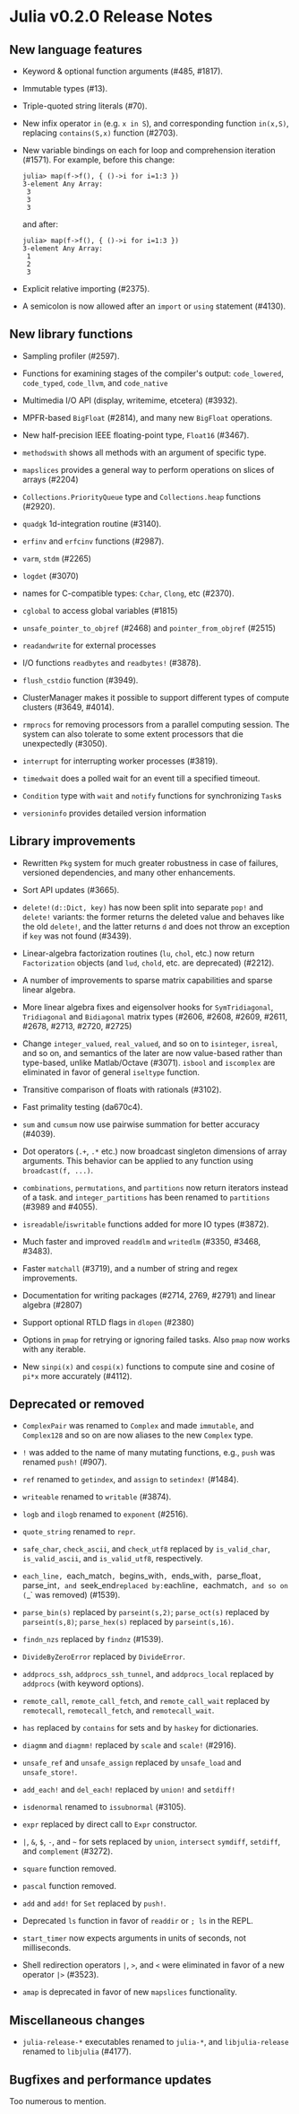 Julia v0.2.0 Release Notes
==========================

New language features
---------------------

  * Keyword & optional function arguments (#485, #1817).

  * Immutable types (#13).

  * Triple-quoted string literals (#70).

  * New infix operator `in` (e.g. `x in S`), and corresponding function
    `in(x,S)`, replacing `contains(S,x)` function (#2703).

  * New variable bindings on each for loop and comprehension iteration (#1571).
    For example, before this change:

        julia> map(f->f(), { ()->i for i=1:3 })
        3-element Any Array:
         3
         3
         3

    and after:

        julia> map(f->f(), { ()->i for i=1:3 })
        3-element Any Array:
         1
         2
         3

  * Explicit relative importing (#2375).

  * A semicolon is now allowed after an `import` or `using` statement (#4130).


New library functions
---------------------

  * Sampling profiler (#2597).

  * Functions for examining stages of the compiler's output:
    `code_lowered`, `code_typed`, `code_llvm`, and `code_native`

  * Multimedia I/O API (display, writemime, etcetera) (#3932).

  * MPFR-based `BigFloat` (#2814), and many new `BigFloat` operations.

  * New half-precision IEEE floating-point type, `Float16` (#3467).

  * `methodswith` shows all methods with an argument of specific type.

  * `mapslices` provides a general way to perform operations on slices of arrays  (#2204)

  * `Collections.PriorityQueue` type and `Collections.heap` functions (#2920).

  * `quadgk` 1d-integration routine (#3140).

  * `erfinv` and `erfcinv` functions (#2987).

  * `varm`, `stdm` (#2265)

  * `logdet` (#3070)

  * names for C-compatible types: `Cchar`, `Clong`, etc (#2370).
  
  * `cglobal` to access global variables (#1815)

  * `unsafe_pointer_to_objref` (#2468) and `pointer_from_objref` (#2515)

  * `readandwrite` for external processes

  * I/O functions `readbytes` and `readbytes!` (#3878).

  * `flush_cstdio` function (#3949).

  * ClusterManager makes it possible to support different types of compute clusters (#3649, #4014).

  * `rmprocs` for removing processors from a parallel computing session. The
    system can also tolerate to some extent processors that die unexpectedly
    (#3050).

  * `interrupt` for interrupting worker processes (#3819).
  
  * `timedwait` does a polled wait for an event till a specified timeout.  
  
  * `Condition` type with `wait` and `notify` functions for synchronizing `Task`s

  * `versioninfo` provides detailed version information

Library improvements
--------------------

  * Rewritten `Pkg` system for much greater robustness in case of failures,
    versioned dependencies, and many other enhancements.

  * Sort API updates (#3665).

  * `delete!(d::Dict, key)` has now been split into separate `pop!`
    and `delete!` variants: the former returns the deleted value and
    behaves like the old `delete!`, and the latter returns `d` and
    does not throw an exception if `key` was not found (#3439).

  * Linear-algebra factorization routines (`lu`, `chol`, etc.) now
    return `Factorization` objects (and `lud`, `chold`, etc. are
    deprecated) (#2212).

  * A number of improvements to sparse matrix capabilities and sparse
    linear algebra.

  * More linear algebra fixes and eigensolver hooks for
    `SymTridiagonal`, `Tridiagonal` and `Bidiagonal` matrix types
    (#2606, #2608, #2609, #2611, #2678, #2713, #2720, #2725)

  * Change `integer_valued`, `real_valued`, and so on to `isinteger`,
    `isreal`, and so on, and semantics of the later are now value-based
    rather than type-based, unlike Matlab/Octave (#3071).  `isbool` and
    `iscomplex` are eliminated in favor of general `iseltype` function.

  * Transitive comparison of floats with rationals (#3102).

  * Fast primality testing (da670c4).

  * `sum` and `cumsum` now use pairwise summation for better accuracy (#4039).

  * Dot operators (`.+`, `.*` etc.) now broadcast singleton dimensions of
    array arguments. This behavior can be applied to any function using
    `broadcast(f, ...)`.

  * `combinations`, `permutations`, and `partitions` now return
    iterators instead of a task. and `integer_partitions` has been
    renamed to `partitions` (#3989 and #4055).

  * `isreadable`/`iswritable` functions added for more IO types (#3872).

  * Much faster and improved `readdlm` and `writedlm` (#3350, #3468, #3483).

  * Faster `matchall` (#3719), and a number of string and regex improvements.

  * Documentation for writing packages (#2714, 2769, #2791) and linear algebra
    (#2807)

  * Support optional RTLD flags in `dlopen` (#2380)

  * Options in `pmap` for retrying or ignoring failed tasks. Also `pmap` now works with any iterable.

  * New `sinpi(x)` and `cospi(x)` functions to compute sine and cosine
    of `pi*x` more accurately (#4112).

Deprecated or removed
---------------------

  * `ComplexPair` was renamed to `Complex` and made `immutable`, and
    `Complex128` and so on are now aliases to the new `Complex` type.

  * `!` was added to the name of many mutating functions, e.g., `push` was
    renamed `push!` (#907).

  * `ref` renamed to `getindex`, and `assign` to `setindex!` (#1484).

  * `writeable` renamed to `writable` (#3874).

  * `logb` and `ilogb` renamed to `exponent` (#2516).

  * `quote_string` renamed to `repr`.

  * `safe_char`, `check_ascii`, and `check_utf8` replaced by
    `is_valid_char`, `is_valid_ascii`, and `is_valid_utf8`,
    respectively.

  * `each_line, `each_match`, `begins_with`, `ends_with`,
    `parse_float`, `parse_int`, and `seek_end` replaced by: `eachline`,
    `eachmatch`, and so on (`_` was removed) (#1539).

  * `parse_bin(s)` replaced by `parseint(s,2)`; `parse_oct(s)`
    replaced by `parseint(s,8)`; `parse_hex(s)` replaced by
    `parseint(s,16)`.

  * `findn_nzs` replaced by `findnz` (#1539).

  * `DivideByZeroError` replaced by `DivideError`.

  * `addprocs_ssh`, `addprocs_ssh_tunnel`, and `addprocs_local`
    replaced by `addprocs` (with keyword options).

  * `remote_call`, `remote_call_fetch`, and `remote_call_wait` replaced
    by `remotecall`, `remotecall_fetch`, and `remotecall_wait`.

  * `has` replaced by `contains` for sets and by `haskey` for dictionaries.

  * `diagmm` and `diagmm!` replaced by `scale` and `scale!` (#2916).

  * `unsafe_ref` and `unsafe_assign` replaced by `unsafe_load` and
    `unsafe_store!`.

  * `add_each!` and `del_each!` replaced by `union!` and `setdiff!`

  * `isdenormal` renamed to `issubnormal` (#3105).

  * `expr` replaced by direct call to `Expr` constructor.

  * `|`, `&`, `$`, `-`, and `~` for sets replaced by `union`, `intersect`
    `symdiff`, `setdiff`, and `complement` (#3272).

  * `square` function removed.

  * `pascal` function removed.

  * `add` and `add!` for `Set` replaced by `push!`.

  * Deprecated `ls` function in favor of `readdir` or `; ls` in the REPL.

  * `start_timer` now expects arguments in units of seconds, not milliseconds.

  * Shell redirection operators `|`, `>`, and `<` were eliminated in favor
    of a new operator `|>` (#3523).

  * `amap` is deprecated in favor of new `mapslices` functionality.

Miscellaneous changes
--------------------------------

  * `julia-release-*` executables renamed to `julia-*`, and
    `libjulia-release` renamed to `libjulia` (#4177).

Bugfixes and performance updates
--------------------------------

Too numerous to mention.
